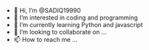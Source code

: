 - 👋 Hi, I’m @SADIQ19990
- 👀 I’m interested in coding and programming
- 🌱 I’m currently learning Python and javascript
- 💞️ I’m looking to collaborate on ...
- 📫 How to reach me ...

<!---
SADIQ19990/SADIQ19990 is a ✨ special ✨ repository because its `README.md` (this file) appears on your GitHub profile.
You can click the Preview link to take a look at your changes.
--->
